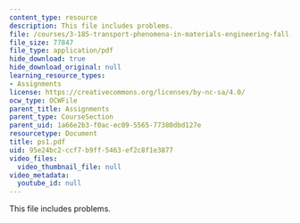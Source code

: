 ```yaml
---
content_type: resource
description: This file includes problems.
file: /courses/3-185-transport-phenomena-in-materials-engineering-fall-2003/95e24bc2ccf7b9ff5463ef2c8f1e3877_ps1.pdf
file_size: 77847
file_type: application/pdf
hide_download: true
hide_download_original: null
learning_resource_types:
- Assignments
license: https://creativecommons.org/licenses/by-nc-sa/4.0/
ocw_type: OCWFile
parent_title: Assignments
parent_type: CourseSection
parent_uid: 1a66e2b3-f0ac-ec09-5565-77380dbd127e
resourcetype: Document
title: ps1.pdf
uid: 95e24bc2-ccf7-b9ff-5463-ef2c8f1e3877
video_files:
  video_thumbnail_file: null
video_metadata:
  youtube_id: null
---
```

This file includes problems.